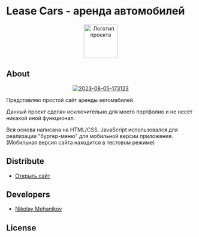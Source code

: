 # Lease Cars - аренда автомобилей
<p align="center">
      <img src="https://i.ibb.co/h1ppZ73/Vector.png" alt="Логотип проекта" width="90">
</p>

## About

<p align="center">
      <a href="https://ibb.co/hRQRW0s"><img src="https://i.ibb.co/MDwDVdn/2023-08-05-173123.png" alt="2023-08-05-173123" border="0"></a>
</p>

Представляю простой сайт аренды автомабилей.

Данный проект сделан исключительно для моего портфолио и не несет никакой иной функционал.

Вся основа написана на HTML/CSS. JavaScript использовался для реализации "бургер-меню" для мобильной версии приложения.
(Мобильная версия сайта находится в тестовом режиме)

## Distribute

- [Открыть сайт](https://nikolaymehanikov.github.io/Lease-Cars/)


## Developers

- [Nikolay Mehanikov](https://github.com/NikolayMehanikov)
## License
